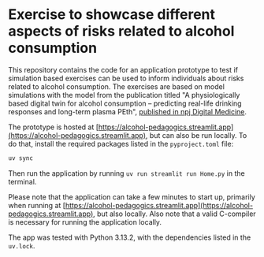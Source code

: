 # Exercise to showcase different aspects of risks related to alcohol consumption


This repository contains the code for an application prototype to test if simulation based exercises can be used to inform individuals about risks related to alcohol consumption. The exercises are based on model simulations with the model from the publication titled \"A physiologically based digital twin for alcohol consumption – predicting real-life drinking responses and long-term plasma PEth\", [published in npj Digital Medicine](https://doi.org/10.1038/s41746-024-01089-6).

The prototype is hosted at [https://alcohol-pedagogics.streamlit.app](https://alcohol-pedagogics.streamlit.app), but can also be run locally. To do that, install the required packages listed in the `pyproject.toml` file:

```bash
uv sync
```

Then run the application by running `uv run streamlit run Home.py` in the terminal.

Please note that the application can take a few minutes to start up, primarily when running at [https://alcohol-pedagogics.streamlit.app](https://alcohol-pedagogics.streamlit.app), but also locally. Also note that a valid C-compiler is necessary for running the application locally.

The app was tested with Python 3.13.2, with the dependencies listed in the `uv.lock`.
